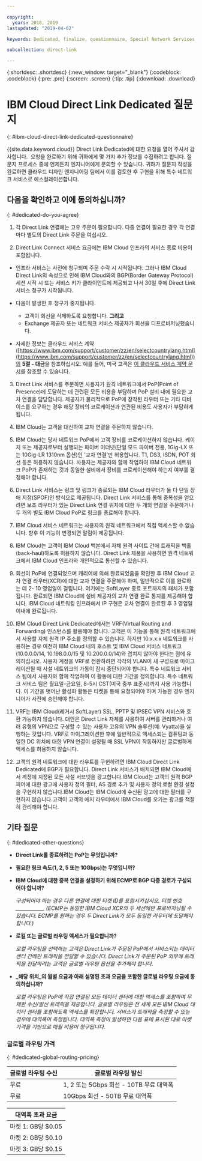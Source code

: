 ```yaml
---

copyright:
  years: 2018, 2019
lastupdated: "2019-04-02"

keywords: Dedicated, finalize, questionnaire, Special Network Services, billing, fees, VRF, BGP, ticket, cross-connect, link speed, VPN, data, center, PoP, ECMP

subcollection: direct-link

---
```


{:shortdesc: .shortdesc}
{:new_window: target="_blank"}
{:codeblock: .codeblock}
{:pre: .pre}
{:screen: .screen}
{:tip: .tip}
{:download: .download}

# IBM Cloud Direct Link Dedicated 질문지
{: #ibm-cloud-direct-link-dedicated-questionnaire}

{{site.data.keyword.cloud}} Direct Link Dedicated에 대한 요청을 열어 주셔서 감사합니다.  요청을 완료하기 위해 귀하에게 몇 가지 추가 정보를 수집하려고 합니다. 질문지 프로세스 중에 언제든지 엔지니어에게 문의할 수 있습니다. 귀하가 질문지 작성을 완료하면 클라우드 디자인 엔지니어링 팀에서 이를 검토한 후 구현을 위해 특수 네트워크 서비스로 에스컬레이션합니다.

## 다음을 확인하고 이에 동의하십니까?
{: #dedicated-do-you-agree}

1. 각 Direct Link 연결에는 고유 주문이 필요합니다. 다중 연결이 필요한 경우 각 연결마다 별도의 Direct Link 주문을 여십시오.

2. Direct Link Connect 서비스 요금에는 IBM Cloud 인프라의 서비스 종료 비용이 포함됩니다. 

 * 인프라 서비스는 사전에 청구되며 주문 수락 시 시작됩니다. 그러나 IBM Cloud Direct Link의 속성으로 인해 IBM Cloud와의 BGP(Border Gateway Protocol) 세션 시작 시 또는 서비스 키가 클라이언트에 제공되고 나서 30일 후에 Direct Link 서비스 청구가 시작됩니다. 

 * 다음이 발생한 후 청구가 중지됩니다.
   * 고객이 회선을 삭제하도록 요청합니다. **그리고** 
   * Exchange 제공자 또는 네트워크 서비스 제공자가 회선을 디프로비저닝했습니다.
  * 자세한 정보는 클라우드 서비스 계약([https://www.ibm.com/support/customer/zz/en/selectcountrylang.html](https://www.ibm.com/support/customer/zz/en/selectcountrylang.html))의 **5절 - 대금**을 참조하십시오. 예를 들어, 미국 고객은 [이 클라우드 서비스 계약 문서](https://www.ibm.com/support/customer/csol/contractexplorer/cloud/csa/us-en)를 참조할 수 있습니다.

3. Direct Link 서비스를 주문하면 사용자가 원격 네트워크에서 PoP(Point of Presence)에 도달하는 데 관련된 모든 비용을 부담하며 PoP 설비 내에 필요한 교차 연결을 담당합니다. 제공자가 물리적으로 PoP에 장착된 라우터 또는 기타 디바이스를 요구하는 경우 해당 장비의 코로케이션과 연관된 비용도 사용자가 부담하게 됩니다.

4. IBM Cloud는 고객을 대신하여 교차 연결을 주문하지 않습니다.

5. IBM Cloud는 당사 네트워크 PoP에서 고객 장비를 코로케이션하지 않습니다. 케이지 또는 제공자로부터 실행되는 파이버 이더넷(단일 모드 파이버 전용, 1Gig-LX 또는 10Gig-LR 1310nm 옵션)인 '교차 연결'만 허용합니다. T1, DS3, ISDN, POT 회선 등은 허용하지 않습니다. 사용자는 제공자와 함께 작업하여 IBM Cloud 네트워크 PoP가 존재하는 것과 동일한 설비에서 장비를 코로케이션해야 하는지 여부를 결정해야 합니다.

6. Direct Link 서비스는 링크 및 링크가 종료되는 IBM Cloud 라우터가 둘 다 단일 장애 지점(SPOF)인 방식으로 제공됩니다. Direct Link 서비스를 통해 중복성을 얻으려면 보조 라우터가 있는 Direct Link 연결 위치에 대한 두 개의 연결을 주문하거나 두 개의 별도 IBM Cloud PoP로 링크를 종료해야 합니다.

7. IBM Cloud 서비스 네트워크는 사용자의 원격 네트워크에서 직접 액세스할 수 없습니다. 향후 이 기능이 변경되면 알림이 제공됩니다.

8. IBM Cloud는 고객이 IBM Cloud 백본에서 자체 원격 사이트 간에 트래픽을 백홀(back-haul)하도록 허용하지 않습니다. Direct Link 제품을 사용하면 원격 네트워크에서 IBM Cloud 인프라와 개인적으로 통신할 수 있습니다.

9. 회선이 PoP에 연결되었으며 캐리어에 의해 완료되었음을 확인한 후 IBM Cloud 교차 연결 라우터(XCR)에 대한 교차 연결을 주문해야 하며, 일반적으로 이를 완료하는 데 2- 10 영업일이 걸립니다. 여기에는 SoftLayer 종료 포트까지의 패치가 포함됩니다. 완료되면 IBM Cloud에 설비 제공자의 교차 연결 완료 통지를 제공해야 합니다. IBM Cloud 네트워킹 인프라에서 IP 구현은 교차 연결이 완료된 후 3 영업일 이내에 완료됩니다.

10. IBM Cloud Direct Link Dedicated에서는 VRF(Virtual Routing and Forwarding) 인스턴스를 활용해야 합니다. 고객은 이 기능을 통해 원격 네트워크에서 사용할 자체 원격 IP 주소를 정의할 수 있습니다. 하지만 10.x.x.x 네트워크를 사용하는 경우 여전히 IBM Cloud 내의 호스트 및 IBM Cloud 서비스 네트워크(10.0.0.0/14, 10.198.0.0/15 및 10.200.0.0/14)와 겹치지 않아야 한다는 점에 유의하십시오. 사용자 계정을 VRF로 전환하려면 각각의 VLAN이 새 구성으로 마이그레이션될 때 사설 네트워크의 가동이 잠시 중단되어야 합니다. 특수 네트워크 서비스 팀에서 사용자와 함께 작업하여 이 활동에 대한 기간을 정의합니다. 특수 네트워크 서비스 팀은 월요일-금요일, 8-5시 CST(미국 중부 표준시)까지 사용 가능합니다. 이 기간을 벗어난 활성화 활동은 티켓을 통해 요청되어야 하며 가능한 경우 엔지니어가 사전에 승인해야 합니다.

11. VRF는 IBM Cloud(레거시 SoftLayer) SSL, PPTP 및 IPSEC VPN 서비스와 호환 가능하지 않습니다. 대안은 Direct Link 자체를 사용하여 서버를 관리하거나 여러 유형의 VPN으로 구성할 수 있는 사용자 고유의 VPN 솔루션(예: Vyatta)을 실행하는 것입니다. VRF로 마이그레이션한 후에 일반적으로 액세스되는 컴퓨팅과 동일한 DC 위치에 대한 VPN 연결이 설정될 때 SSL VPN이 작동하지만 글로벌하게 액세스를 허용하지 않습니다.

12. 고객의 원격 네트워크에 대한 라우트를 구현하려면 IBM Cloud Direct Link Dedicated에 BGP가 필요합니다. Direct Link 서비스가 배치되면 IBM Cloud에서 계정에 지정된 모든 사설 서브넷을 광고합니다.IBM Cloud는 고객의 원격 BGP 피어에 대한 광고에 사용자 정의 필터, AS 경로 추가 및 사용자 정의 로컬 환경 설정을 구현하지 않습니다.IBM Cloud는 IBM Cloud에 수신된 광고에 대한 필터를 구현하지 않습니다.고객이 고객의 에지 라우터에서 IBM Cloud를 오가는 광고를 적절히 관리해야 합니다.

## 기타 질문
{: #dedicated-other-questions}

* **Direct Link를 종료하려는 PoP는 무엇입니까?**

* **필요한 링크 속도(1, 2, 5 또는 10Gbps)는 무엇입니까?**

* **IBM Cloud에 대한 중복 연결을 설정하기 위해 ECMP로 BGP 다중 경로가 구성되어야 합니까?** 

    _구성되어야 하는 경우 다른 연결에 대한 티켓 ID를 포함시키십시오. 티켓 번호 ____________ (ECMP는 동일한 IBM Cloud XCR의 두 세션에만 프로비저닝될 수 있습니다.  ECMP를 원하는 경우 두 Direct Link가 모두 동일한 라우터에 도달해야 합니다.)_

* **로컬 또는 글로벌 라우팅 액세스가 필요합니까?**

    _로컬 라우팅을 선택하는 고객은 Direct Link가 주문된 PoP에서 서비스되는 데이터 센터 간에만 트래픽을 전달할 수 있습니다. Direct Link가 주문된 PoP 외부에 트래픽을 전달하려는 고객은 글로벌 라우팅 옵션을 추가해야 합니다._

* **_해당 위치_의 월별 요금과 아래 설명된 초과 요금을 포함한 글로벌 라우팅 요금에 동의하십니까?**

    _로컬 라우팅은 PoP에 직접 연결된 모든 데이터 센터에 대한 액세스를 포함하며 무제한 수신/발신 트래픽을 제공합니다. 글로벌 라우팅은 전 세계 모든 IBM Cloud 데이터 센터를 포함하도록 액세스를 확장합니다. 서비스가 트래픽을 측정할 수 있는 경우에 대역폭이 측정됩니다. 대역폭 측정이 발생하면 다음 표에 표시된 대로 마켓 가격을 기반으로 매월 비용이 청구됩니다._


### 글로벌 라우팅 가격
{: #dedicated-global-routing-pricing}

| 글로벌 라우팅 수신 | 글로벌 라우팅 발신 |
|---|---|
| 무료 | 1, 2 또는 5Gbps 회선 - 10TB 무료 대역폭 |
| 무료 | 10Gbps 회선 - 50TB 무료 대역폭 |


|대역폭 초과 요금 |
|---|
| 마켓 1: GB당 $0.05 |
| 마켓 2: GB당 $0.10 |
| 마켓 3: GB당 $0.15 |
